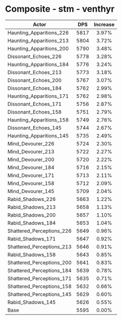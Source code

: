 # Composite - stm - venthyr
| Actor | DPS | Increase |
|---|:---:|:---:|
|Haunting_Apparitions_226|5817|3.97%|
|Haunting_Apparitions_213|5804|3.72%|
|Haunting_Apparitions_200|5790|3.48%|
|Dissonant_Echoes_226|5778|3.28%|
|Haunting_Apparitions_184|5776|3.24%|
|Dissonant_Echoes_213|5773|3.18%|
|Dissonant_Echoes_200|5767|3.07%|
|Dissonant_Echoes_184|5762|2.99%|
|Haunting_Apparitions_171|5762|2.98%|
|Dissonant_Echoes_171|5756|2.87%|
|Dissonant_Echoes_158|5751|2.79%|
|Haunting_Apparitions_158|5749|2.76%|
|Dissonant_Echoes_145|5744|2.67%|
|Haunting_Apparitions_145|5735|2.49%|
|Mind_Devourer_226|5724|2.30%|
|Mind_Devourer_213|5722|2.27%|
|Mind_Devourer_200|5720|2.22%|
|Mind_Devourer_184|5716|2.15%|
|Mind_Devourer_171|5713|2.11%|
|Mind_Devourer_158|5712|2.09%|
|Mind_Devourer_145|5709|2.04%|
|Rabid_Shadows_226|5663|1.22%|
|Rabid_Shadows_213|5658|1.13%|
|Rabid_Shadows_200|5657|1.10%|
|Rabid_Shadows_184|5653|1.04%|
|Shattered_Perceptions_226|5649|0.96%|
|Rabid_Shadows_171|5647|0.92%|
|Shattered_Perceptions_213|5646|0.91%|
|Rabid_Shadows_158|5643|0.85%|
|Shattered_Perceptions_200|5641|0.83%|
|Shattered_Perceptions_184|5639|0.78%|
|Shattered_Perceptions_171|5635|0.71%|
|Shattered_Perceptions_158|5632|0.66%|
|Shattered_Perceptions_145|5629|0.60%|
|Rabid_Shadows_145|5626|0.55%|
|Base|5595|0.00%|
